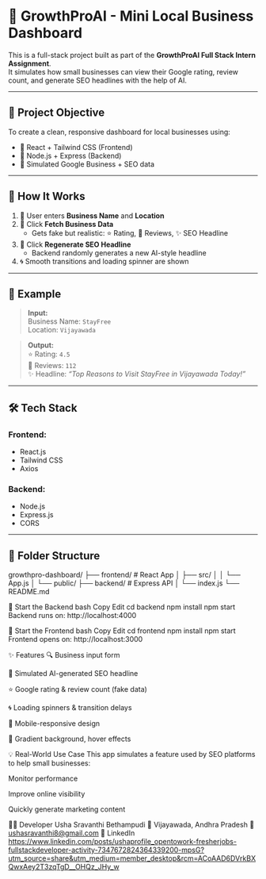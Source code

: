 # 🚀 GrowthProAI - Mini Local Business Dashboard

This is a full-stack project built as part of the **GrowthProAI Full Stack Intern Assignment**.  
It simulates how small businesses can view their Google rating, review count, and generate SEO headlines with the help of AI.

---

## 🎯 Project Objective

To create a clean, responsive dashboard for local businesses using:

- 🔹 React + Tailwind CSS (Frontend)
- 🔹 Node.js + Express (Backend)
- 🔹 Simulated Google Business + SEO data

---

## 🧠 How It Works

1. 📝 User enters **Business Name** and **Location**
2. 📡 Click **Fetch Business Data**
   - Gets fake but realistic: ⭐ Rating, 💬 Reviews, ✨ SEO Headline
3. 🔁 Click **Regenerate SEO Headline**
   - Backend randomly generates a new AI-style headline
4. 🌀 Smooth transitions and loading spinner are shown

---

## 🧪 Example

> **Input:**  
> Business Name: `StayFree`  
> Location: `Vijayawada`

> **Output:**  
> ⭐ Rating: `4.5`  
> 💬 Reviews: `112`  
> ✨ Headline: *“Top Reasons to Visit StayFree in Vijayawada Today!”*

---

## 🛠️ Tech Stack

### Frontend:
- React.js
- Tailwind CSS
- Axios

### Backend:
- Node.js
- Express.js
- CORS

---

## 📁 Folder Structure

growthpro-dashboard/
├── frontend/ # React App
│ ├── src/
│ │ └── App.js
│ └── public/
├── backend/ # Express API
│ └── index.js
└── README.md

🔹 Start the Backend
bash
Copy
Edit
cd backend
npm install
npm start
Backend runs on: http://localhost:4000

🔹 Start the Frontend
bash
Copy
Edit
cd frontend
npm install
npm start
Frontend opens on: http://localhost:3000

✨ Features
🔍 Business input form

🧠 Simulated AI-generated SEO headline

⭐ Google rating & review count (fake data)

🌀 Loading spinners & transition delays

📱 Mobile-responsive design

🎨 Gradient background, hover effects

💡 Real-World Use Case
This app simulates a feature used by SEO platforms to help small businesses:

Monitor performance

Improve online visibility

Quickly generate marketing content

👩‍💻 Developer
Usha Sravanthi Bethampudi
📍 Vijayawada, Andhra Pradesh
📧 ushasravanthi8@gmail.com
🔗 LinkedIn https://www.linkedin.com/posts/ushaprofile_opentowork-fresherjobs-fullstackdeveloper-activity-7347672824364339200-mpsG?utm_source=share&utm_medium=member_desktop&rcm=ACoAAD6DVrkBXQwxAey2T3zqTgD__OHQz_JHy_w

